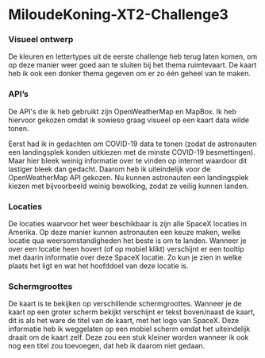 # MiloudeKoning-XT2-Challenge3
### Visueel ontwerp
De kleuren en lettertypes uit de eerste challenge heb terug laten komen,
om op deze manier weer goed aan te sluiten bij het thema ruimtevaart. 
De kaart heb ik ook een donker thema gegeven om er zo één geheel van te maken.

### API’s
De API's die ik heb gebruikt zijn OpenWeatherMap en MapBox.
Ik heb hiervoor gekozen omdat ik sowieso graag visueel op een kaart data wilde tonen. 

Eerst had ik in gedachten om COVID-19 data te tonen (zodat de astronauten een landingsplek konden 
uitkiezen met de minste COVID-19 besmettingen). Maar hier bleek weinig informatie over te vinden op internet 
waardoor dit lastiger bleek dan gedacht. Daarom heb 
ik uiteindelijk voor de OpenWeatherMap API gekozen. Nu kunnen astronauten een landingsplek kiezen 
met bijvoorbeeld weinig bewolking, zodat ze veilig kunnen landen.

### Locaties
De locaties waarvoor het weer beschikbaar is zijn alle SpaceX locaties in Amerika. Op deze manier 
kunnen astronauten een keuze maken, welke locatie qua weersomstandigheden het beste is om te landen.
Wanneer je over een locatie heen hovert (of op mobiel klikt) verschijnt er een tooltip met daarin 
informatie over deze SpaceX locatie. Zo kun je zien in welke plaats het ligt en wat het hoofddoel 
van deze locatie is.

### Schermgroottes
De kaart is te bekijken op verschillende schermgroottes. Wanneer je de kaart op een groter scherm 
bekijkt verschijnt er tekst boven/naast de kaart, dit is als het ware de titel van de kaart, met het
logo van SpaceX. Deze informatie heb ik weggelaten op een mobiel scherm omdat het uiteindelijk draait
om de kaart zelf. Deze zou een stuk kleiner worden wanneer ik ook nog een titel zou toevoegen, dat heb
ik daarom niet gedaan.
